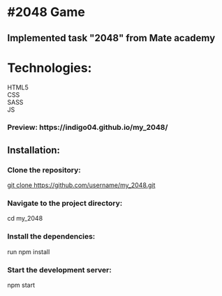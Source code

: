 <h1>#2048 Game</h1>
<h2>Implemented task "2048" from Mate academy</h2>
<h1>Technologies:</h1> 
HTML5</br>
CSS</br>
SASS</br>
JS</br>
<h3>Preview: https://indigo04.github.io/my_2048/</h3>
<h2>Installation:</h1>
<h3>Clone the repository:</h3>
<u>git clone https://github.com/username/my_2048.git</u>
<h3>Navigate to the project directory:</h3>
<p>cd my_2048</p>
<h3>Install the dependencies:</h3>
<p>run npm install</p>
<h3>Start the development server:</h3>
<p>npm start</p>
